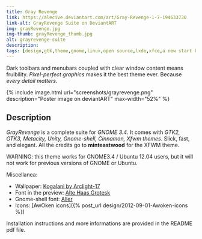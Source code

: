 ```yaml
---
title: Gray Revenge
link: https://alecive.deviantart.com/art/Gray-Revenge-1-7-194633730
link-alt: GrayRevenge Suite on DeviantART
img: grayRevenge.jpg
img-thumb: grayRevenge_thumb.jpg
alt: grayrevenge-suite
description:
tags: [design,gtk,theme,gnome,linux,open source,lxde,xfce,a new start blood,gtk2,gtk3]
---
```


Dark toolbars and menubars coupled with clear window content means fruibility. *Pixel-perfect graphics* makes it the best theme ever. Because _every detail matters_.

{% include image.html url="screenshots/grayrevenge.png" description="Poster image on deviantART" max-width="52%" %}

## Description

*GrayRevenge* is a complete suite for *GNOME 3.4*. It comes with _GTK2, GTK3, Metacity, Unity, Gnome-shell, Cinnamon, Xfwm themes_. Slick, fast, and elegant. All the credits go to **minteastwood** for the XFWM theme.

WARNING: this theme works for GNOME3.4 / Ubuntu 12.04 users, but it will not work for previous versions of GNOME or Ubuntu.

Miscellanea:

  * Wallpaper: [Kogalani by Arclight-17](https://arclight-17.deviantart.com/art/Kogalani-167333074)
  * Font in the preview: [Alte Haas Grotesk](http://www.dafont.com/alte-haas-grotesk.font)
  * Gnome-shell font: [Aller](http://www.fontsquirrel.com/fonts/Aller)
  * Icons: [AwOken icons]({% post_url design/2012-09-01-Awoken-icons %})

Installation instructions and more informations are provided in the README pdf file.
